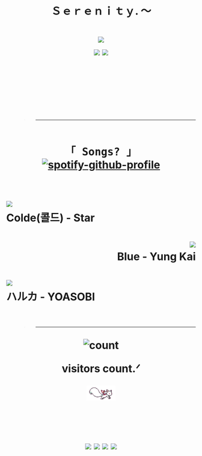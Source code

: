 <h1 align="center">Ｓｅｒｅｎｉｔｙ. 〜<br></h1>
<h1 align="center"> <img src="https://media0.giphy.com/media/jAe22Ec5iICCk/giphy.gif?cid=6c09b9526f21c6be8239ff5281e3af2356b1293d644eaa90&rid=giphy.gif&ct=g" />

<div align="center">
  <img src="https://img.shields.io/badge/Status-Dreaming-blueviolet?style=for-the-badge&logoColor=white" />
  <img src="https://img.shields.io/badge/Mood-Soft%20&%20Lost-pink?style=for-the-badge" />
</div>

<div>
<br>
<br>
<br>
<br>

> ---
<div align="center"> 
  <samp>
  <br>
    「 <b>Songs?</b> 」
    <br>
  </samp>
</div>

<div align="center">
  <a href="https://spotify-github-profile.kittinanx.com/api/view?uid=31zpff6t6t36vc6smeetmu7agndi&redirect=true">
    <img src="https://spotify-github-profile.kittinanx.com/api/view?uid=bs982rouoma1pwihrpwyk6ekt&cover_image=true&theme=novatorem&show_offline=false&background_color=121212&interchange=true&bar_color=00ced1&bar_color_cover=false" alt="spotify-github-profile"/>
  </a>
</div>
<br><br>

<!-- Song 1 -->
<div align="left">
  <a href="https://youtube.com/watch?v=b0EPtQFW6y8">
    <img src="https://i.ytimg.com/vi/b0EPtQFW6y8/hq720.jpg" width="170">
  </a><br>
  <b>Colde(콜드) - Star</b>
</div>
<br>

<!-- Song 2 -->
<div align="right">
  <a href="https://music.youtube.com/watch?v=MHCsrKA9gh8">
    <img src="https://img.youtube.com/vi/IpFX2vq8HKw/maxresdefault.jpg" width="170">
  </a><br>
  <b>Blue - Yung Kai</b>
</div>
<br>

<!-- Song 3 -->
<div align="left">
  <a href="https://music.youtube.com/watch?v=VoozNIvzEG8">
    <img src="https://img.youtube.com/vi/vd3IlOjSUGQ/maxresdefault.jpg" width="170">
  </a><br>
  <b>ハルカ - YOASOBI</b>
</div>
<br>

> ---
<div align="center">
    <p>
        <img align="center" alt="count" src="https://count.getloli.com/@purrsenninvfy?name=purrsenninvfy&theme=booru-yuyuyui&padding=7&offset=0&align=top&scale=1&pixelated=1&darkmode=auto">
    </p>
    <p align="center">visitors count.ᐟ</p>
</div>

<div align="center">
<img src="https://raw.githubusercontent.com/purrsenninvfy/purrsenninvfy/main/assets/kyubey.gif" height="40" />
<br><br><br>

[![](https://img.shields.io/badge/LinkedIn-0A66C2?style=for-the-badge&logo=linkedin&logoColor=white)](http://linkedin.com/in/ingridrosselis)
[![](https://img.shields.io/badge/Twitter-1DA1F2?style=for-the-badge&logo=twitter&logoColor=white)](https://twitter.com)
[![](https://img.shields.io/badge/Instagram-E4405F?style=for-the-badge&logo=instagram&logoColor=white)](https://instagram.com)
[![](https://img.shields.io/badge/npm-CB3837?style=for-the-badge&logo=npm&logoColor=white)](https://npmjs.com)
</div>
